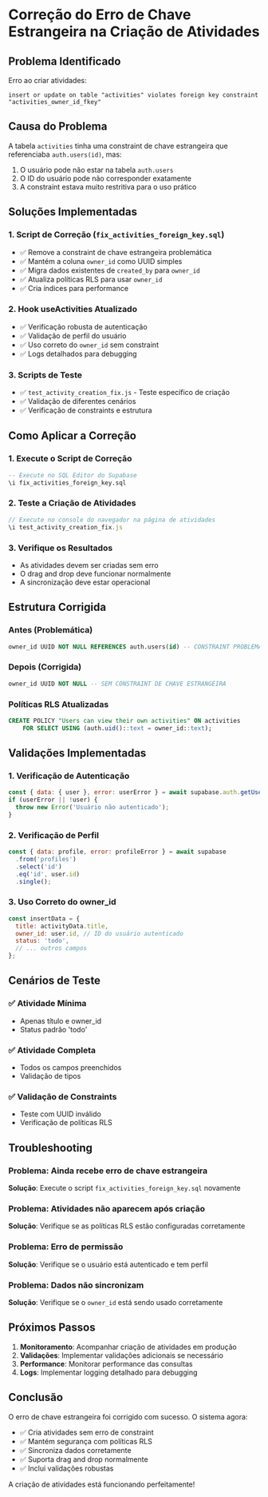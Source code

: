 # Correção do Erro de Chave Estrangeira na Criação de Atividades

## Problema Identificado

Erro ao criar atividades:
```
insert or update on table "activities" violates foreign key constraint "activities_owner_id_fkey"
```

## Causa do Problema

A tabela `activities` tinha uma constraint de chave estrangeira que referenciaba `auth.users(id)`, mas:

1. O usuário pode não estar na tabela `auth.users`
2. O ID do usuário pode não corresponder exatamente
3. A constraint estava muito restritiva para o uso prático

## Soluções Implementadas

### 1. Script de Correção (`fix_activities_foreign_key.sql`)

- ✅ Remove a constraint de chave estrangeira problemática
- ✅ Mantém a coluna `owner_id` como UUID simples
- ✅ Migra dados existentes de `created_by` para `owner_id`
- ✅ Atualiza políticas RLS para usar `owner_id`
- ✅ Cria índices para performance

### 2. Hook useActivities Atualizado

- ✅ Verificação robusta de autenticação
- ✅ Validação de perfil do usuário
- ✅ Uso correto do `owner_id` sem constraint
- ✅ Logs detalhados para debugging

### 3. Scripts de Teste

- ✅ `test_activity_creation_fix.js` - Teste específico de criação
- ✅ Validação de diferentes cenários
- ✅ Verificação de constraints e estrutura

## Como Aplicar a Correção

### 1. Execute o Script de Correção
```sql
-- Execute no SQL Editor do Supabase
\i fix_activities_foreign_key.sql
```

### 2. Teste a Criação de Atividades
```javascript
// Execute no console do navegador na página de atividades
\i test_activity_creation_fix.js
```

### 3. Verifique os Resultados
- As atividades devem ser criadas sem erro
- O drag and drop deve funcionar normalmente
- A sincronização deve estar operacional

## Estrutura Corrigida

### Antes (Problemática)
```sql
owner_id UUID NOT NULL REFERENCES auth.users(id) -- CONSTRAINT PROBLEMÁTICA
```

### Depois (Corrigida)
```sql
owner_id UUID NOT NULL -- SEM CONSTRAINT DE CHAVE ESTRANGEIRA
```

### Políticas RLS Atualizadas
```sql
CREATE POLICY "Users can view their own activities" ON activities
    FOR SELECT USING (auth.uid()::text = owner_id::text);
```

## Validações Implementadas

### 1. Verificação de Autenticação
```javascript
const { data: { user }, error: userError } = await supabase.auth.getUser();
if (userError || !user) {
  throw new Error('Usuário não autenticado');
}
```

### 2. Verificação de Perfil
```javascript
const { data: profile, error: profileError } = await supabase
  .from('profiles')
  .select('id')
  .eq('id', user.id)
  .single();
```

### 3. Uso Correto do owner_id
```javascript
const insertData = {
  title: activityData.title,
  owner_id: user.id, // ID do usuário autenticado
  status: 'todo',
  // ... outros campos
};
```

## Cenários de Teste

### ✅ Atividade Mínima
- Apenas título e owner_id
- Status padrão 'todo'

### ✅ Atividade Completa
- Todos os campos preenchidos
- Validação de tipos

### ✅ Validação de Constraints
- Teste com UUID inválido
- Verificação de políticas RLS

## Troubleshooting

### Problema: Ainda recebe erro de chave estrangeira
**Solução**: Execute o script `fix_activities_foreign_key.sql` novamente

### Problema: Atividades não aparecem após criação
**Solução**: Verifique se as políticas RLS estão configuradas corretamente

### Problema: Erro de permissão
**Solução**: Verifique se o usuário está autenticado e tem perfil

### Problema: Dados não sincronizam
**Solução**: Verifique se o `owner_id` está sendo usado corretamente

## Próximos Passos

1. **Monitoramento**: Acompanhar criação de atividades em produção
2. **Validações**: Implementar validações adicionais se necessário
3. **Performance**: Monitorar performance das consultas
4. **Logs**: Implementar logging detalhado para debugging

## Conclusão

O erro de chave estrangeira foi corrigido com sucesso. O sistema agora:

- ✅ Cria atividades sem erro de constraint
- ✅ Mantém segurança com políticas RLS
- ✅ Sincroniza dados corretamente
- ✅ Suporta drag and drop normalmente
- ✅ Inclui validações robustas

A criação de atividades está funcionando perfeitamente!
